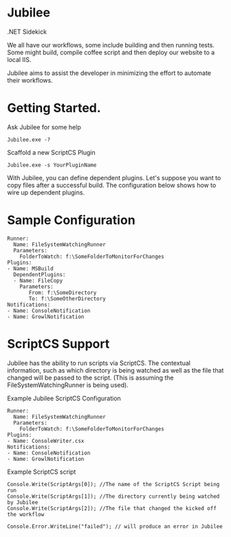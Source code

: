 Jubilee
=======

.NET Sidekick

We all have our workflows, some include building and then running tests. Some might build, compile coffee script and then deploy our website to a local IIS.

Jubilee aims to assist the developer in minimizing the effort to automate their workflows.

Getting Started.
================

Ask Jubilee for some help

```
Jubilee.exe -?
```

Scaffold a new ScriptCS Plugin

```
Jubilee.exe -s YourPluginName
```

With Jubilee, you can define dependent plugins. Let's suppose you want to copy files after a successful build. The configuration below shows how to wire up dependent plugins.

Sample Configuration
====================
```
Runner:
  Name: FileSystemWatchingRunner
  Parameters:
    FolderToWatch: f:\SomeFolderToMonitorForChanges
Plugins:
- Name: MSBuild
  DependentPlugins:
  - Name: FileCopy
    Parameters: 
       From: f:\SomeDirectory
       To: f:\SomeOtherDirectory
Notifications:
- Name: ConsoleNotification
- Name: GrowlNotification
```

ScriptCS Support
====================
Jubilee has the ability to run scripts via ScriptCS. The contextual information, such as which directory is being watched as well as the file that changed will be passed to the script. (This is assuming the FileSystemWatchingRunner is being used).

Example Jubilee ScriptCS Configuration
```
Runner:
  Name: FileSystemWatchingRunner
  Parameters:
    FolderToWatch: f:\SomeFolderToMonitorForChanges
Plugins:
- Name: ConsoleWriter.csx
Notifications:
- Name: ConsoleNotification
- Name: GrowlNotification
```

Example ScriptCS script
```
Console.Write(ScriptArgs[0]); //The name of the ScriptCS Script being run
Console.Write(ScriptArgs[1]); //The directory currently being watched by Jubilee
Console.Write(ScriptArgs[2]); //The file that changed the kicked off the workflow

Console.Error.WriteLine("failed"); // will produce an error in Jubilee
```

